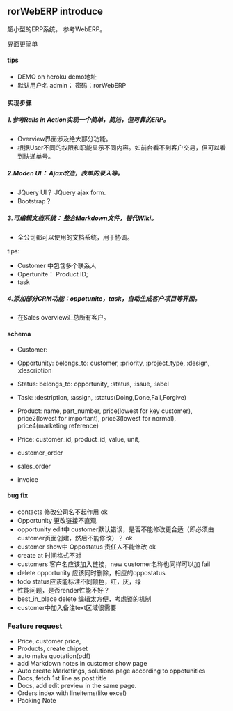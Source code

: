 ## rorWebERP introduce

超小型的ERP系统， 参考WebERP。

界面更简单

#### tips
- DEMO on heroku demo地址
- 默认用户名 admin； 密码：rorWebERP

#### 实现步骤
##### 1.参考Rails in Action实现一个简单，简洁，但可靠的ERP。
 - Overview界面涉及绝大部分功能。
 - 根据User不同的权限和职能显示不同内容。如前台看不到客户交易，但可以看到快递单号。

##### 2.Moden UI： Ajax改造，表单的录入等。
 - JQuery UI？ JQuery ajax form.
 - Bootstrap？

##### 3.可编辑文档系统： 整合Markdown文件，替代Wiki。
 - 全公司都可以使用的文档系统，用于协调。

 tips:
 - Customer 中包含多个联系人
 - Opertunite： Product ID;
 - task

##### 4.添加部分CRM功能：oppotunite，task，自动生成客户项目等界面。
 - 在Sales overview汇总所有客户。

#### schema
- Customer:
- Opportunity: belongs_to: customer, :priority, :project_type, :design, :description
- Status: belongs_to: opportunity, :status, :issue, :label
- Task: :destription, :assign, :status(Doing,Done,Fail,Forgive)

- Product: name, part_number, price(lowest for key customer), price2(lowest for important), price3(lowest for normal), price4(marketing reference)
- Price: customer_id, product_id, value, unit,
- customer_order
- sales_order
- invoice

#### bug fix
- contacts 修改公司名不起作用 ok
- Opportunity 更改链接不直观
- opportunity edit中 customer默认错误，是否不能修改更合适（即必须由customer页面创建，然后不能修改）？ ok
- customer show中 Oppostatus 责任人不能修改 ok
- create at 时间格式不对
- customers 客户名应该加入链接，new customer名称也同样可以加 fail
- delete opportunity 应该同时删除，相应的oppostatus
- todo status应该能标注不同颜色，红，灰，绿
- 性能问题，是否render性能不好？
- best_in_place delete 编辑太方便，考虑锁的机制
- customer中加入备注text区域很需要


### Feature request
- Price, customer price,
- Products, create chipset
- auto make quotation(pdf)
- add Markdown notes in customer show page
- Auto create Marketings, solutions page according to oppotunities  
- Docs, fetch 1st line as post title
- Docs, add edit preview in the same page.
- Orders index with lineitems(like excel)
- Packing Note
